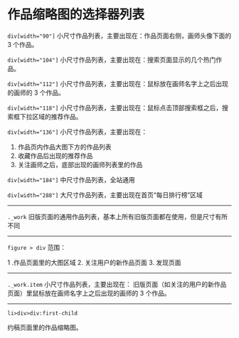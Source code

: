 # 作品缩略图的选择器列表

`div[width="90"]`   小尺寸作品列表，主要出现在：作品页面右侧，画师头像下面的 3 个作品。

`div[width="104"]`   小尺寸作品列表，主要出现在：搜索页面显示的几个热门作品。

`div[width="112"]`   小尺寸作品列表，主要出现在：鼠标放在画师名字上之后出现的画师的 3 个作品。

`div[width="118"]`   小尺寸作品列表，主要出现在：鼠标点击顶部搜索框之后，搜索框下拉区域的推荐作品。

`div[width="136"]`   小尺寸作品列表，主要出现在：

1. 作品页内作品大图下方的作品列表
2. 收藏作品后出现的推荐作品
3. 关注画师之后，底部出现的画师列表里的作品

`div[width="184"]`    中尺寸作品列表，全站通用

`div[width="288"]`  大尺寸作品列表，主要出现在首页“每日排行榜”区域

-----------

`._work`            旧版页面的通用作品列表，基本上所有旧版页面都在使用，但是尺寸有所不同

-----------

`figure > div`    范围：

1 .作品页面里的大图区域
2. 关注用户的新作品页面
3. 发现页面

-----------

`._work.item` 小尺寸作品列表，主要出现在：
旧版页面（如关注的用户的新作品页面）里鼠标放在画师名字上之后出现的画师的 3 个作品。

-----------

`li>div>div:first-child` 

约稿页面里的作品缩略图。
